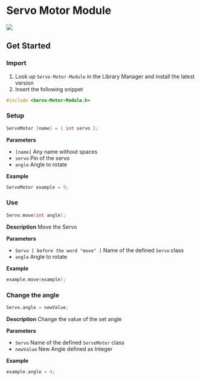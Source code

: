 # Servo Motor Module

[![](https://img.shields.io/badge/Available_in_the_Arduino_Library_Manager-2ea44f)](<Link>)

## Get Started

### Import

1. Look up `Servo-Motor-Module` in the Library Manager and install the latest version
2. Insert the following snippet
 
```ino
#include <Servo-Motor-Module.h>
```

### Setup

```ino
ServoMotor [name] = { int servo };
```
**Parameters**

* `[name]` Any name without spaces
* `servo` Pin of the servo
* `angle` Angle to rotate

**Example**

```ino
ServoMotor example = 9;
```

### Use

```ino
Servo.move(int angle);
```

**Description** Move the Servo

**Parameters**
* `Servo [ before the word "move" ]` Name of the defined `Servo` class
* `angle` Angle to rotate

**Example**

```ino
example.move(example);
```

### Change the angle

```ino
Servo.angle = newValue;
```

**Description** Change the value of the set angle

**Parameters**
* `Servo` Name of the defined `ServoMotor` class
* `newValue` New Angle defined as Integer

**Example**

```ino
example.angle = 4;
```
